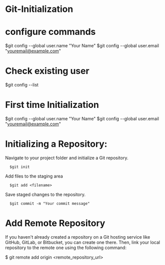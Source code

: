 # Git-Initialization

# configure commands
$git config --global user.name "Your Name"
$git config --global user.email "youremail@example.com"


# Check existing user 
$git config --list


# First time Initialization 
$git config --global user.name "Your Name"
$git config --global user.email "youremail@example.com"

# Initializing a Repository: 
Navigate to your project folder and initialize a Git repository.
      
      $git init
Add files to the staging area

      $git add <filename>

Save staged changes to the repository.

      $git commit -m "Your commit message"

# Add Remote Repository
If you haven't already created a repository on a Git hosting service like GitHub, GitLab, or Bitbucket, you can create one there. Then, link your local repository to the remote one using the following command:

$ git remote add origin <remote_repository_url>
